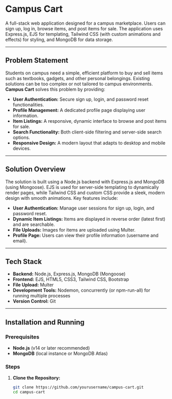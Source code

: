 # Campus Cart

A full-stack web application designed for a campus marketplace. Users can sign up, log in, browse items, and post items for sale. The application uses Express.js, EJS for templating, Tailwind CSS (with custom animations and effects) for styling, and MongoDB for data storage.

---

## Problem Statement

Students on campus need a simple, efficient platform to buy and sell items such as textbooks, gadgets, and other personal belongings. Existing solutions can be too complex or not tailored to campus environments. **Campus Cart** solves this problem by providing:
- **User Authentication:** Secure sign up, login, and password reset functionalities.
- **Profile Management:** A dedicated profile page displaying user information.
- **Item Listings:** A responsive, dynamic interface to browse and post items for sale.
- **Search Functionality:** Both client-side filtering and server-side search options.
- **Responsive Design:** A modern layout that adapts to desktop and mobile devices.

---

## Solution Overview

The solution is built using a Node.js backend with Express.js and MongoDB (using Mongoose). EJS is used for server-side templating to dynamically render pages, while Tailwind CSS and custom CSS provide a sleek, modern design with smooth animations. Key features include:

- **User Authentication:** Manage user sessions for sign up, login, and password reset.
- **Dynamic Item Listings:** Items are displayed in reverse order (latest first) and are searchable.
- **File Uploads:** Images for items are uploaded using Multer.
- **Profile Page:** Users can view their profile information (username and email).

---

## Tech Stack

- **Backend:** Node.js, Express.js, MongoDB (Mongoose)
- **Frontend:** EJS, HTML5, CSS3, Tailwind CSS, Bootstrap
- **File Upload:** Multer
- **Development Tools:** Nodemon, concurrently (or npm-run-all) for running multiple processes
- **Version Control:** Git

---

## Installation and Running

### Prerequisites

- **Node.js** (v14 or later recommended)
- **MongoDB** (local instance or MongoDB Atlas)

### Steps

1. **Clone the Repository:**

   ```bash
   git clone https://github.com/yourusername/campus-cart.git
   cd campus-cart


